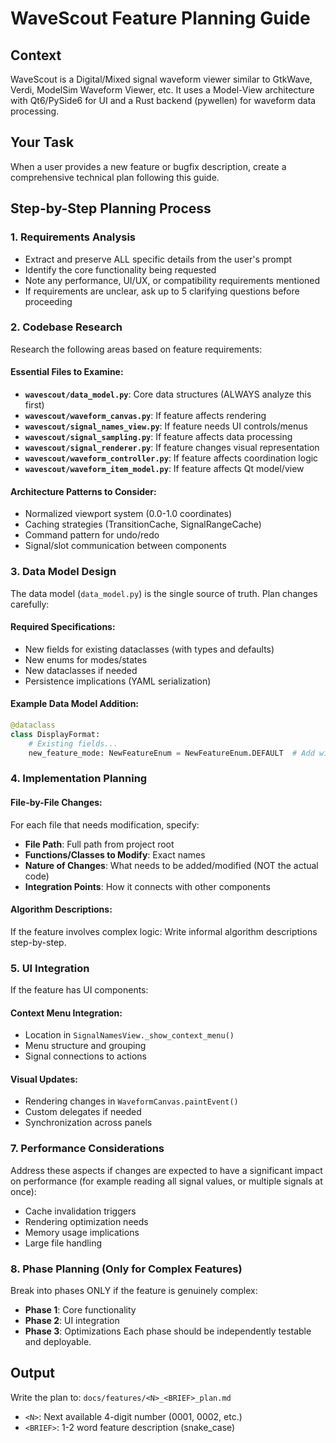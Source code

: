 # WaveScout Feature Planning Guide

## Context
WaveScout is a Digital/Mixed signal waveform viewer similar to GtkWave, Verdi, ModelSim Waveform Viewer, etc. It uses a Model-View architecture with Qt6/PySide6 for UI and a Rust backend (pywellen) for waveform data processing.

## Your Task
When a user provides a new feature or bugfix description, create a comprehensive technical plan following this guide.

## Step-by-Step Planning Process

### 1. Requirements Analysis
- Extract and preserve ALL specific details from the user's prompt
- Identify the core functionality being requested
- Note any performance, UI/UX, or compatibility requirements mentioned
- If requirements are unclear, ask up to 5 clarifying questions before proceeding

### 2. Codebase Research
Research the following areas based on feature requirements:

#### Essential Files to Examine:
- **`wavescout/data_model.py`**: Core data structures (ALWAYS analyze this first)
- **`wavescout/waveform_canvas.py`**: If feature affects rendering
- **`wavescout/signal_names_view.py`**: If feature needs UI controls/menus
- **`wavescout/signal_sampling.py`**: If feature affects data processing
- **`wavescout/signal_renderer.py`**: If feature changes visual representation
- **`wavescout/waveform_controller.py`**: If feature affects coordination logic
- **`wavescout/waveform_item_model.py`**: If feature affects Qt model/view

#### Architecture Patterns to Consider:
- Normalized viewport system (0.0-1.0 coordinates)
- Caching strategies (TransitionCache, SignalRangeCache)
- Command pattern for undo/redo
- Signal/slot communication between components

### 3. Data Model Design
The data model (`data_model.py`) is the single source of truth. Plan changes carefully:

#### Required Specifications:
- New fields for existing dataclasses (with types and defaults)
- New enums for modes/states
- New dataclasses if needed
- Persistence implications (YAML serialization)

#### Example Data Model Addition:
```python
@dataclass
class DisplayFormat:
    # Existing fields...
    new_feature_mode: NewFeatureEnum = NewFeatureEnum.DEFAULT  # Add with default
```

### 4. Implementation Planning

#### File-by-File Changes:
For each file that needs modification, specify:
- **File Path**: Full path from project root
- **Functions/Classes to Modify**: Exact names
- **Nature of Changes**: What needs to be added/modified (NOT the actual code)
- **Integration Points**: How it connects with other components

#### Algorithm Descriptions:
If the feature involves complex logic: Write informal algorithm descriptions step-by-step.

### 5. UI Integration
If the feature has UI components:

#### Context Menu Integration:
- Location in `SignalNamesView._show_context_menu()`
- Menu structure and grouping
- Signal connections to actions

#### Visual Updates:
- Rendering changes in `WaveformCanvas.paintEvent()`
- Custom delegates if needed
- Synchronization across panels

### 7. Performance Considerations
Address these aspects if changes are expected to have a significant impact on performance (for example reading all signal values, or multiple signals at once):
- Cache invalidation triggers
- Rendering optimization needs
- Memory usage implications
- Large file handling

### 8. Phase Planning (Only for Complex Features)
Break into phases ONLY if the feature is genuinely complex:
- **Phase 1**: Core functionality
- **Phase 2**: UI integration
- **Phase 3**: Optimizations
Each phase should be independently testable and deployable.

## Output
Write the plan to: `docs/features/<N>_<BRIEF>_plan.md`
- `<N>`: Next available 4-digit number (0001, 0002, etc.)
- `<BRIEF>`: 1-2 word feature description (snake_case)